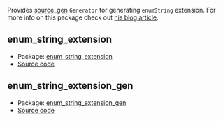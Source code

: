 Provides [source_gen](https://pub.dev/packages/source_gen) `Generator` for generating `enumString` extension. For more info on this package check out [his blog article](https://www.oleksandrkirichenko.com/blog/dart-extensions/).

## enum_string_extension
* Package: [enum_string_extension](https://pub.dev/packages/enum_string_extension)
* [Source code](https://github.com/numen31337/enum_string_extension/tree/master/enum_string_extension)


## enum_string_extension_gen
* Package: [enum_string_extension_gen](https://pub.dev/packages/enum_string_extension_gen)
* [Source code](https://github.com/numen31337/enum_string_extension/tree/master/enum_string_extension_gen)
